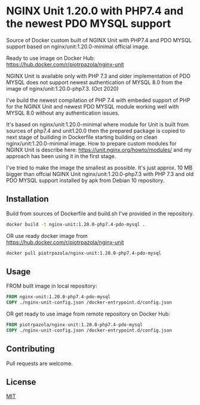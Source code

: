 # NGINX Unit 1.20.0 with PHP7.4 and the newest PDO MYSQL support

Source of Docker custom built of NGINX Unit with PHP7.4 and PDO MYSQL support based on nginx/unit:1.20.0-minimal official image.

Ready to use image on Docker Hub: https://hub.docker.com/r/piotrpazola/nginx-unit

NGINX Unit is available only with PHP 7.3 and older implementation of PDO MYSQL does not support newest authentication of MYSQL 8.0 from the image of nginx/unit:1.20.0-php7.3. (Oct 2020)

I've build the newest compilation of PHP 7.4 with embeded support of PHP for the NGINX Unit and newest PDO MYSQL module working well with MYSQL 8.0 without any authentication issues.

It's based on nginx/unit:1.20.0-minimal where module for Unit is built from sources of php7.4 and unit1.20.0 then the prepared package is copied to next stage of builiding in Dockerfile starting building on clean nginx/unit:1.20.0-minimal image. How to prepare custom modules for NGINX Unit is describe here: https://unit.nginx.org/howto/modules/ and my approach has been using it in the first stage.

I've tried to make the image the smallest as possible. It's just approx. 10 MB bigger than offcial NGINX Unit nginx/unit:1.20.0-php7.3 with PHP 7.3 and old PDO MYSQL support installed by apk from Debian 10 repository.

## Installation

Build from sources of Dockerfile and build.sh I've provided in the repository.

```bash
docker build -t nginx-unit:1.20.0-php7.4-pdo-mysql .
```

OR use ready docker image from https://hub.docker.com/r/piotrpazola/nginx-unit

```bash
docker pull piotrpazola/nginx-unit:1.20.0-php7.4-pdo-mysql
```

## Usage

FROM built image in local repository:

```Dockerfile
FROM nginx-unit:1.20.0-php7.4-pdo-mysql
COPY ./nginx-unit-config.json /docker-entrypoint.d/config.json
```

OR get ready to use image from remote repository on Docker Hub:

```Dockerfile
FROM piotrpazola/nginx-unit:1.20.0-php7.4-pdo-mysql
COPY ./nginx-unit-config.json /docker-entrypoint.d/config.json
```

## Contributing
Pull requests are welcome.

## License
[MIT](https://choosealicense.com/licenses/mit/)
